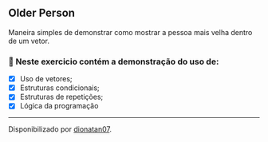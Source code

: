 <h2>
Older Person
</h2>

<p>Maneira simples de demonstrar como mostrar a pessoa mais velha dentro de um vetor.


<h3>
🛑 Neste exercicio contém a demonstração do uso de:
</h3>

- [x] Uso de vetores;
- [x] Estruturas condicionais;
- [x] Estruturas de repetições;
- [x] Lógica da programação

------------

Disponibilizado por [dionatan07](https://www.linkedin.com/in/dionatandeandrade/ "LinkedIn").
